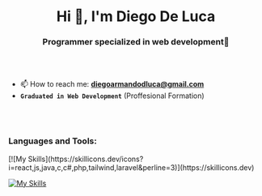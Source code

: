 <h1 align="center">Hi 👋, I'm Diego De Luca</h1>
<h3 align="center">Programmer specialized in web development🌟</h3>

<br>

<br>

- 📫 How to reach me: **diegoarmandodluca@gmail.com**
- <strong><code>Graduated in Web Development</code></strong> (Proffesional Formation) 
<br>

<br>

<h3 align="left">Languages and Tools:</h3>
[![My Skills](https://skillicons.dev/icons?i=react,js,java,c,c#,php,tailwind,laravel&perline=3)](https://skillicons.dev)

[![My Skills](https://skillicons.dev/icons?i=aws,gcp,azure,react,vue,flutter&perline=3)](https://skillicons.dev)

